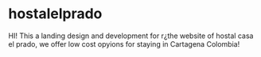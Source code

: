 # hostalelprado
HI! This a landing design and development for r¿the website of hostal casa el prado, we offer low cost opyions for staying in Cartagena Colombia!
